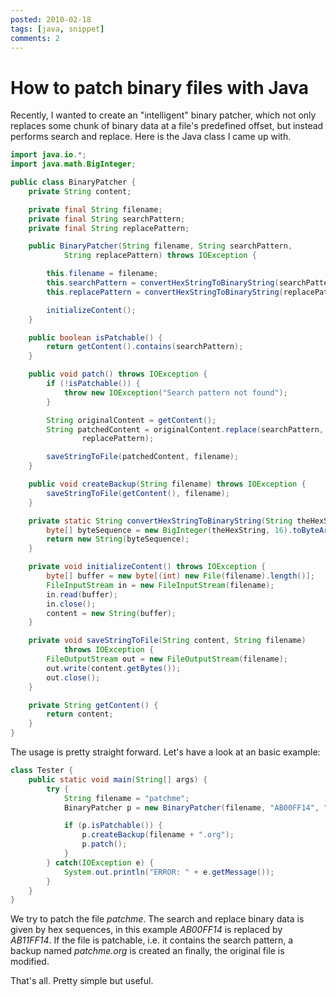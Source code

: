 ```yaml
---
posted: 2010-02-18
tags: [java, snippet]
comments: 2
---
```


# How to patch binary files with Java

Recently, I wanted to create an "intelligent" binary patcher, which not
only replaces some chunk of binary data at a file's predefined offset,
but instead performs search and replace. Here is the Java class I came
up with.

```java
import java.io.*;
import java.math.BigInteger;

public class BinaryPatcher {
    private String content;

    private final String filename;
    private final String searchPattern;
    private final String replacePattern;

    public BinaryPatcher(String filename, String searchPattern,
            String replacePattern) throws IOException {

        this.filename = filename;
        this.searchPattern = convertHexStringToBinaryString(searchPattern);
        this.replacePattern = convertHexStringToBinaryString(replacePattern);

        initializeContent();
    }

    public boolean isPatchable() {
        return getContent().contains(searchPattern);
    }

    public void patch() throws IOException {
        if (!isPatchable()) {
            throw new IOException("Search pattern not found");
        }

        String originalContent = getContent();
        String patchedContent = originalContent.replace(searchPattern,
                replacePattern);

        saveStringToFile(patchedContent, filename);
    }

    public void createBackup(String filename) throws IOException {
        saveStringToFile(getContent(), filename);
    }

    private static String convertHexStringToBinaryString(String theHexString) {
        byte[] byteSequence = new BigInteger(theHexString, 16).toByteArray();
        return new String(byteSequence);
    }

    private void initializeContent() throws IOException {
        byte[] buffer = new byte[(int) new File(filename).length()];
        FileInputStream in = new FileInputStream(filename);
        in.read(buffer);
        in.close();
        content = new String(buffer);
    }

    private void saveStringToFile(String content, String filename)
            throws IOException {
        FileOutputStream out = new FileOutputStream(filename);
        out.write(content.getBytes());
        out.close();
    }

    private String getContent() {
        return content;
    }
}
```

The usage is pretty straight forward. Let's have a look at an basic
example:

```java
class Tester {
    public static void main(String[] args) {
        try {
            String filename = "patchme";
            BinaryPatcher p = new BinaryPatcher(filename, "AB00FF14", "AB11FF14");

            if (p.isPatchable()) {
                p.createBackup(filename + ".org");
                p.patch();
            }
        } catch(IOException e) {
            System.out.println("ERROR: " + e.getMessage());
        }
    }
}
```

We try to patch the file *patchme*. The search and replace binary data
is given by hex sequences, in this example *AB00FF14* is replaced by
*AB11FF14*. If the file is patchable, i.e. it contains the search
pattern, a backup named *patchme.org* is created an finally, the
original file is modified.

That's all. Pretty simple but useful.